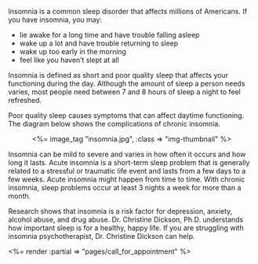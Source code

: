 
<p>Insomnia is a common sleep disorder that affects millions of Americans. If you have insomnia, you may:</p>

<ul>
  <li>lie awake for a long time and have trouble falling asleep</li>
  <li>wake up a lot and have trouble returning to sleep</li>
  <li>wake up too early in the morning</li>
  <li>feel like you haven’t slept at all</li>
</ul>  

<p>Insomnia is defined as short and poor quality sleep that affects your functioning during the day. Although the amount of sleep a person needs varies, most people need between 7 and 8 hours of sleep a night to feel refreshed.</p> 

<p>Poor quality sleep causes symptoms that can affect daytime functioning. The diagram below shows the complications of chronic insomnia.</p>

<center>
<%= image_tag "insomnia.jpg", :class => "img-thumbnail" %>
</center>
 
<p>Insomnia can be mild to severe and varies in how often it occurs and how long it lasts. Acute insomnia is a short-term sleep problem that is generally related to a stressful or traumatic life event and lasts from a few days to a few weeks. Acute insomnia might happen from time to time. With chronic insomnia, sleep problems occur at least 3 nights a week for more than a month.</p>

<p>Research shows that insomnia is a risk factor for depression, anxiety, alcohol abuse, and drug abuse. Dr. Christine Dickson, Ph.D. understands how important sleep is for a healthy, happy life. If you are struggling with insomnia psychotherapist, Dr. Christine Dickson can help.</p> 

<p><%= render :partial => "pages/call_for_appointment" %></p>
